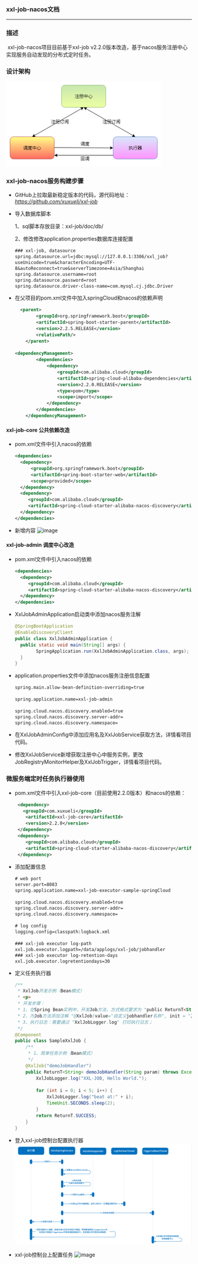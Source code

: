 ### xxl-job-nacos文档

---

### 描述

​        xxl-job-nacos项目目前基于xxl-job v2.2.0版本改造，基于nacos服务注册中心实现服务自动发现的分布式定时任务。

### 设计架构

![image](./images/xxl-job-nacos.png)

### xxl-job-nacos服务构建步骤

* GitHub上拉取最新稳定版本的代码，源代码地址：*https://github.com/xuxueli/xxl-job*

* 导入数据库脚本

  1、sql脚本存放目录：xxl-job/doc/db/

  2、修改修改application.properties数据库连接配置

  ```properties
  ### xxl-job, datasource
  spring.datasource.url=jdbc:mysql://127.0.0.1:3306/xxl_job?useUnicode=true&characterEncoding=UTF-8&autoReconnect=true&serverTimezone=Asia/Shanghai
  spring.datasource.username=root
  spring.datasource.password=root
  spring.datasource.driver-class-name=com.mysql.cj.jdbc.Driver
  ```

* 在父项目的pom.xml文件中加入springCloud和nacos的依赖声明

  ```xml
    <parent>
          <groupId>org.springframework.boot</groupId>
          <artifactId>spring-boot-starter-parent</artifactId>
          <version>2.2.5.RELEASE</version>
          <relativePath/>
      </parent>
   
  <dependencyManagement>
          <dependencies>
              <dependency>
                  <groupId>com.alibaba.cloud</groupId>
                  <artifactId>spring-cloud-alibaba-dependencies</artifactId>
                  <version>2.2.0.RELEASE</version>
                  <type>pom</type>
                  <scope>import</scope>
              </dependency>
          </dependencies>
      </dependencyManagement>
  ```

  

#### xxl-job-core 公共依赖改造

* pom.xml文件中引入nacos的依赖

  ```xml
  <dependencies>
    <dependency>
        <groupId>org.springframework.boot</groupId>
        <artifactId>spring-boot-starter-web</artifactId>
        <scope>provided</scope>
    </dependency>
    <dependency>
       <groupId>com.alibaba.cloud</groupId>
       <artifactId>spring-cloud-starter-alibaba-nacos-discovery</artifactId>
    </dependency>
  </dependencies>
  ```
  
* 新增内容
![image](./images/xxl-job-core.png)



#### xxl-job-admin 调度中心改造

* pom.xml文件中引入nacos的依赖

  ```xml
  <dependencies>
    <dependency>
       <groupId>com.alibaba.cloud</groupId>
       <artifactId>spring-cloud-starter-alibaba-nacos-discovery</artifactId>
    </dependency>
  </dependencies>
  
  ```
  
* XxlJobAdminApplication启动类中添加nacos服务注解

  ```java
  @SpringBootApplication
  @EnableDiscoveryClient
  public class XxlJobAdminApplication {
  	public static void main(String[] args) {
          SpringApplication.run(XxlJobAdminApplication.class, args);
  	}
  }
  ```

* application.properties文件中添加nacos服务注册信息配置

  ```properties
  spring.main.allow-bean-definition-overriding=true
  
  spring.application.name=xxl-job-admin
  
  spring.cloud.nacos.discovery.enabled=true
  spring.cloud.nacos.discovery.server-addr=
  spring.cloud.nacos.discovery.namespace=
  ```

* 在XxlJobAdminConfig中添加应用名及XxlJobService获取方法，详情看项目代码。

* 修改XxlJobService新增获取注册中心中服务实例，更改JobRegistryMonitorHelper及XxlJobTrigger，详情看项目代码。



### 微服务端定时任务执行器使用

* pom.xml文件中引入xxl-job-core（目前使用2.2.0版本）和nacos的依赖：

  ```xml
   <dependency>
     <groupId>com.xuxueli</groupId>
      <artifactId>xxl-job-core</artifactId>
      <version>2.2.0</version>
   </dependency>
   <dependency>
      <groupId>com.alibaba.cloud</groupId>
      <artifactId>spring-cloud-starter-alibaba-nacos-discovery</artifactId>
   </dependency>
  ```

* 添加配置信息

  ```properties
  # web port
  server.port=8083
  spring.application.name=xxl-job-executor-sample-springCloud
  
  spring.cloud.nacos.discovery.enabled=true
  spring.cloud.nacos.discovery.server-addr=
  spring.cloud.nacos.discovery.namespace=
  
  # log config
  logging.config=classpath:logback.xml
  
  ### xxl-job executor log-path
  xxl.job.executor.logpath=/data/applogs/xxl-job/jobhandler
  ### xxl-job executor log-retention-days
  xxl.job.executor.logretentiondays=30
  ```

* 定义任务执行器

  ```java
  /**
   * XxlJob开发示例（Bean模式）
   * <p>
   * 开发步骤：
   * 1、在Spring Bean实例中，开发Job方法，方式格式要求为 "public ReturnT<String> execute(String param)"
   * 2、为Job方法添加注解 "@XxlJob(value="自定义jobhandler名称", init = "JobHandler初始化方法", destroy = "JobHandler销毁方法")"，注解value值对应的是调度中心新建任务的JobHandler属性的值。
   * 3、执行日志：需要通过 "XxlJobLogger.log" 打印执行日志；
   */
  @Component
  public class SampleXxlJob {
      /**
       * 1、简单任务示例（Bean模式）
       */
      @XxlJob("demoJobHandler")
      public ReturnT<String> demoJobHandler(String param) throws Exception {
          XxlJobLogger.log("XXL-JOB, Hello World.");
  
          for (int i = 0; i < 5; i++) {
              XxlJobLogger.log("beat at:" + i);
              TimeUnit.SECONDS.sleep(2);
          }
          return ReturnT.SUCCESS;
      }
  }
  ```

* 登入xxl-job控制台配置执行器
![image](./images/xxl-job-executor.png)

* xxl-job控制台上配置任务
![image](./images/xxl-job-job.png)
  


